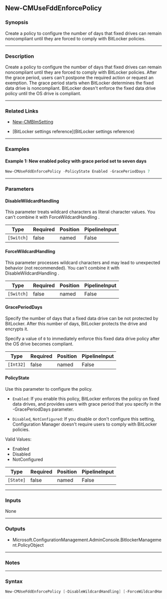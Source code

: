 New-CMUseFddEnforcePolicy
-------------------------




### Synopsis
Create a policy to configure the number of days that fixed drives can remain noncompliant until they are forced to comply with BitLocker policies.



---


### Description

Create a policy to configure the number of days that fixed drives can remain noncompliant until they are forced to comply with BitLocker policies. After the grace period, users can't postpone the required action or request an exemption. The grace period starts when BitLocker determines the fixed data drive is noncompliant. BitLocker doesn't enforce the fixed data drive policy until the OS drive is compliant.



---


### Related Links
* [New-CMBlmSetting](New-CMBlmSetting)



* [BitLocker settings reference](BitLocker settings reference)





---


### Examples
#### Example 1: New enabled policy with grace period set to seven days
```PowerShell
New-CMUseFddEnforcePolicy -PolicyState Enabled -GracePeriodDays 7
```



---


### Parameters
#### **DisableWildcardHandling**

This parameter treats wildcard characters as literal character values. You can't combine it with ForceWildcardHandling .






|Type      |Required|Position|PipelineInput|
|----------|--------|--------|-------------|
|`[Switch]`|false   |named   |False        |



#### **ForceWildcardHandling**

This parameter processes wildcard characters and may lead to unexpected behavior (not recommended). You can't combine it with DisableWildcardHandling .






|Type      |Required|Position|PipelineInput|
|----------|--------|--------|-------------|
|`[Switch]`|false   |named   |False        |



#### **GracePeriodDays**

Specify the number of days that a fixed data drive can be not protected by BitLocker. After this number of days, BitLocker protects the drive and encrypts it.


Specify a value of `0` to immediately enforce this fixed data drive policy after the OS drive becomes compliant.






|Type     |Required|Position|PipelineInput|
|---------|--------|--------|-------------|
|`[Int32]`|false   |named   |False        |



#### **PolicyState**

Use this parameter to configure the policy.


* `Enabled`: If you enable this policy, BitLocker enforces the policy on fixed data drives, and provides users with grace period that you specify in the -GracePeriodDays parameter.


* `Disabled`, `NotConfigured`: If you disable or don't configure this setting, Configuration Manager doesn't require users to comply with BitLocker policies.



Valid Values:

* Enabled
* Disabled
* NotConfigured






|Type     |Required|Position|PipelineInput|
|---------|--------|--------|-------------|
|`[State]`|false   |named   |False        |





---


### Inputs
None





---


### Outputs
* Microsoft.ConfigurationManagement.AdminConsole.BitlockerManagement.PolicyObject






---


### Notes




---


### Syntax
```PowerShell
New-CMUseFddEnforcePolicy [-DisableWildcardHandling] [-ForceWildcardHandling] [-GracePeriodDays <Int32>] [-PolicyState {Enabled | Disabled | NotConfigured}] [<CommonParameters>]
```
